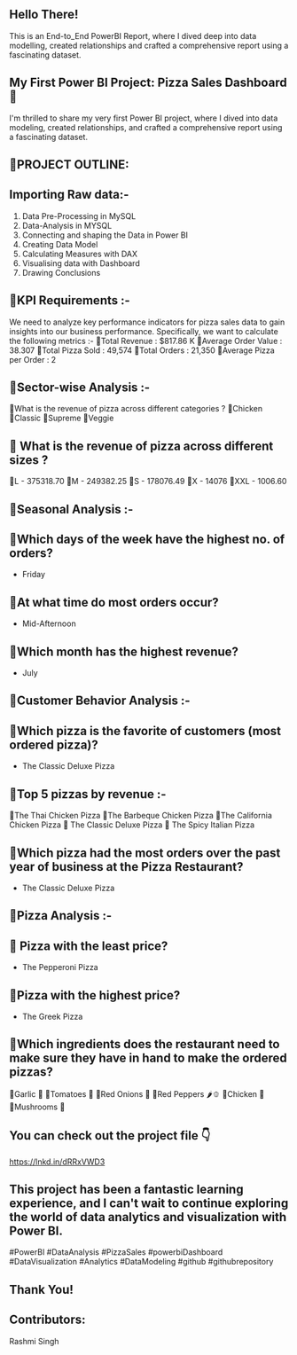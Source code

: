 ## Hello There!

This is an End-to_End PowerBI Report, where I dived deep into data modelling, created relationships and crafted a comprehensive report using a fascinating dataset.


## My First Power BI Project: Pizza Sales Dashboard 🍕

I'm thrilled to share my very first Power BI project, where I dived into data modeling, created relationships, and crafted a comprehensive report using a fascinating dataset.

## 🍕PROJECT OUTLINE:

## Importing Raw data:-
1) Data Pre-Processing in MySQL 
2) Data-Analysis in MYSQL 
3) Connecting and shaping the Data in Power BI 
4) Creating Data Model 
5) Calculating Measures with DAX
6) Visualising data with Dashboard 
7) Drawing Conclusions

## 🍕KPI Requirements :-
We need to analyze key performance indicators for pizza sales data to gain insights into our business performance. Specifically, we want to calculate the following metrics :-
🔶Total Revenue :
      $817.86 K
🔶Average Order Value :
     38.307
🔶Total Pizza Sold :
     49,574
🔶Total Orders :
     21,350
🔶Average Pizza per Order :
     2

## 🍕Sector-wise Analysis :- 
🔶What is the revenue of pizza across different categories ?
🔸Chicken 
🔸Classic 
🔸Supreme 
🔸Veggie

## 🔶 What is the revenue of pizza across different sizes ?
🔸L - 375318.70
🔸M - 249382.25
🔸S - 178076.49
🔸X - 14076
🔸XXL - 1006.60

## 🍕Seasonal Analysis :-
## 🔶Which days of the week have the highest     no. of orders?
- Friday

## 🔶At what time do most orders occur?
- Mid-Afternoon 

## 🔶Which month has the highest revenue?
- July

## 🍕Customer Behavior Analysis :-
## 🔶Which pizza is the favorite of customers (most ordered pizza)?
- The Classic Deluxe Pizza

## 🔶Top 5 pizzas by revenue :-
🔸The Thai Chicken Pizza
🔸The Barbeque Chicken Pizza
🔸The California Chicken Pizza
🔸 The Classic Deluxe Pizza 
🔸 The Spicy Italian Pizza 

## 🔶Which pizza had the most orders over the past year of business at the Pizza Restaurant?
- The Classic Deluxe Pizza 

## 🍕Pizza Analysis :-
## 🔶 Pizza with the least price?
- The Pepperoni Pizza 

## 🔶Pizza with the highest price?
- The Greek Pizza 

## 🔶Which ingredients does the restaurant need to make sure they have in hand to make the ordered pizzas?
🔸Garlic 🧄
🔸Tomatoes 🍅
🔸Red Onions 🧅
🔸Red Peppers 🌶️🫑
🔸Chicken 🍗
🔸Mushrooms 🍄


## You can check out the project file 👇
https://lnkd.in/dRRxVWD3


## This project has been a fantastic learning experience, and I can't wait to continue exploring the world of data analytics and visualization with Power BI.

#PowerBI #DataAnalysis #PizzaSales #powerbiDashboard #DataVisualization #Analytics #DataModeling #github #githubrepository 
## Thank You!

## Contributors:
Rashmi Singh
